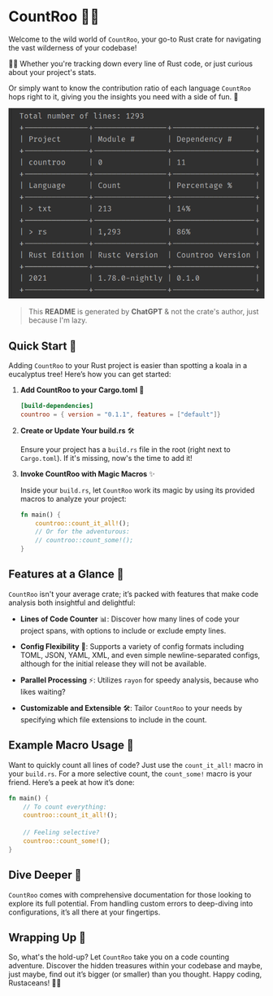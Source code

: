 
# CountRoo 🦘👀

Welcome to the wild world of `CountRoo`, your go-to Rust crate for navigating the vast wilderness of your codebase!  

🌲🔭 Whether you're tracking down every line of Rust code, or just curious about your project's stats.  

Or simply want to know the contribution ratio of each language `CountRoo` hops right to it, giving you the insights you need with a side of fun. 🎉


![output.png](output.png)


> This **README** is generated by **ChatGPT** & not the crate's author, just because I'm lazy.

## Quick Start 🚀

Adding `CountRoo` to your Rust project is easier than spotting a koala in a eucalyptus tree! Here’s how you can get started:

1. **Add CountRoo to your Cargo.toml** 📄

    ```toml
    [build-dependencies]
    countroo = { version = "0.1.1", features = ["default"]}
    ```

2. **Create or Update Your build.rs** 🛠️

   Ensure your project has a `build.rs` file in the root (right next to `Cargo.toml`). If it's missing, now's the time to add it!

3. **Invoke CountRoo with Magic Macros** ✨

   Inside your `build.rs`, let `CountRoo` work its magic by using its provided macros to analyze your project:

    ```rust
    fn main() {
        countroo::count_it_all!();
        // Or for the adventurous:
        // countroo::count_some!();
    }
    ```

## Features at a Glance 🌟

`CountRoo` isn't your average crate; it’s packed with features that make code analysis both insightful and delightful:

- **Lines of Code Counter** 📊: Discover how many lines of code your project spans, with options to include or exclude empty lines.

- **Config Flexibility** 📑: Supports a variety of config formats including TOML, JSON, YAML, XML, and even simple newline-separated configs, although for the initial release they will not be available.

- **Parallel Processing** ⚡: Utilizes `rayon` for speedy analysis, because who likes waiting?

- **Customizable and Extensible** 🛠️: Tailor `CountRoo` to your needs by specifying which file extensions to include in the count.

## Example Macro Usage 📝

Want to quickly count all lines of code? Just use the `count_it_all!` macro in your `build.rs`. For a more selective count, the `count_some!` macro is your friend. Here’s a peek at how it’s done:

```rust
fn main() {
    // To count everything:
    countroo::count_it_all!();
    
    // Feeling selective?
    countroo::count_some!();
}
```

## Dive Deeper 🤿

`CountRoo` comes with comprehensive documentation for those looking to explore its full potential. From handling custom errors to deep-diving into configurations, it’s all there at your fingertips.

## Wrapping Up 🎁

So, what's the hold-up? Let `CountRoo` take you on a code counting adventure. Discover the hidden treasures within your codebase and maybe, just maybe, find out it’s bigger (or smaller) than you thought. Happy coding, Rustaceans! 🦀🎉
